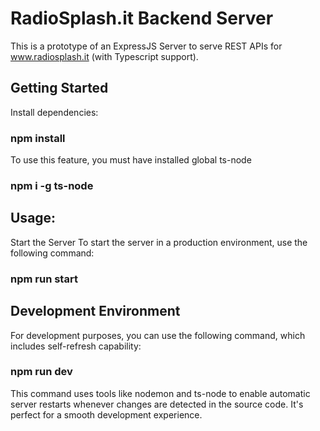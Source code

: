 # RadioSplash.it Backend Server

This is a prototype of an ExpressJS Server to serve REST APIs for www.radiosplash.it (with Typescript support).

## Getting Started

Install dependencies:

### npm install

To use this feature, you must have installed global ts-node

### npm i -g ts-node

## Usage:

Start the Server
To start the server in a production environment, use the following command:

### npm run start

## Development Environment

For development purposes, you can use the following command, which includes self-refresh capability:

### npm run dev

This command uses tools like nodemon and ts-node to enable automatic server restarts whenever changes are detected in the source code. It's perfect for a smooth development experience.
